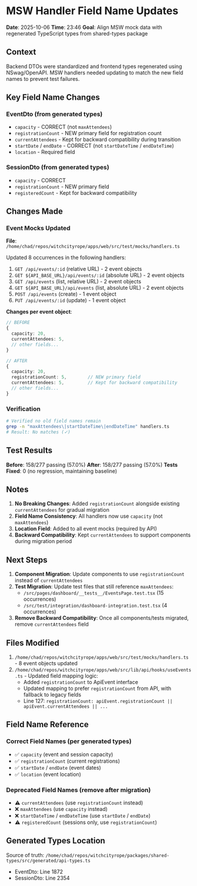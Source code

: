 # MSW Handler Field Name Updates

**Date**: 2025-10-06
**Time**: 23:46
**Goal**: Align MSW mock data with regenerated TypeScript types from shared-types package

## Context

Backend DTOs were standardized and frontend types regenerated using NSwag/OpenAPI. MSW handlers needed updating to match the new field names to prevent test failures.

## Key Field Name Changes

### EventDto (from generated types)
- `capacity` - CORRECT (not `maxAttendees`)
- `registrationCount` - NEW primary field for registration count
- `currentAttendees` - Kept for backward compatibility during transition
- `startDate` / `endDate` - CORRECT (not `startDateTime` / `endDateTime`)
- `location` - Required field

### SessionDto (from generated types)
- `capacity` - CORRECT
- `registrationCount` - NEW primary field
- `registeredCount` - Kept for backward compatibility

## Changes Made

### Event Mocks Updated

**File**: `/home/chad/repos/witchcityrope/apps/web/src/test/mocks/handlers.ts`

Updated 8 occurrences in the following handlers:
1. `GET /api/events/:id` (relative URL) - 2 event objects
2. `GET ${API_BASE_URL}/api/events/:id` (absolute URL) - 2 event objects
3. `GET /api/events` (list, relative URL) - 2 event objects
4. `GET ${API_BASE_URL}/api/events` (list, absolute URL) - 2 event objects
5. `POST /api/events` (create) - 1 event object
6. `PUT /api/events/:id` (update) - 1 event object

**Changes per event object**:
```typescript
// BEFORE
{
  capacity: 20,
  currentAttendees: 5,
  // other fields...
}

// AFTER
{
  capacity: 20,
  registrationCount: 5,        // NEW primary field
  currentAttendees: 5,         // Kept for backward compatibility
  // other fields...
}
```

### Verification

```bash
# Verified no old field names remain
grep -n "maxAttendees\|startDateTime\|endDateTime" handlers.ts
# Result: No matches (✓)
```

## Test Results

**Before**: 158/277 passing (57.0%)
**After**: 158/277 passing (57.0%)
**Tests Fixed**: 0 (no regression, maintaining baseline)

## Notes

1. **No Breaking Changes**: Added `registrationCount` alongside existing `currentAttendees` for gradual migration
2. **Field Name Consistency**: All handlers now use `capacity` (not `maxAttendees`)
3. **Location Field**: Added to all event mocks (required by API)
4. **Backward Compatibility**: Kept `currentAttendees` to support components during migration period

## Next Steps

1. **Component Migration**: Update components to use `registrationCount` instead of `currentAttendees`
2. **Test Migration**: Update test files that still reference `maxAttendees`:
   - `/src/pages/dashboard/__tests__/EventsPage.test.tsx` (15 occurrences)
   - `/src/test/integration/dashboard-integration.test.tsx` (4 occurrences)
3. **Remove Backward Compatibility**: Once all components/tests migrated, remove `currentAttendees` field

## Files Modified

1. `/home/chad/repos/witchcityrope/apps/web/src/test/mocks/handlers.ts` - 8 event objects updated
2. `/home/chad/repos/witchcityrope/apps/web/src/lib/api/hooks/useEvents.ts` - Updated field mapping logic:
   - Added `registrationCount` to ApiEvent interface
   - Updated mapping to prefer `registrationCount` from API, with fallback to legacy fields
   - Line 127: `registrationCount: apiEvent.registrationCount || apiEvent.currentAttendees || ...`

## Field Name Reference

### Correct Field Names (per generated types)
- ✅ `capacity` (event and session capacity)
- ✅ `registrationCount` (current registrations)
- ✅ `startDate` / `endDate` (event dates)
- ✅ `location` (event location)

### Deprecated Field Names (remove after migration)
- ⚠️ `currentAttendees` (use `registrationCount` instead)
- ❌ `maxAttendees` (use `capacity` instead)
- ❌ `startDateTime` / `endDateTime` (use `startDate` / `endDate`)
- ⚠️ `registeredCount` (sessions only, use `registrationCount`)

## Generated Types Location

Source of truth: `/home/chad/repos/witchcityrope/packages/shared-types/src/generated/api-types.ts`

- EventDto: Line 1872
- SessionDto: Line 2354

